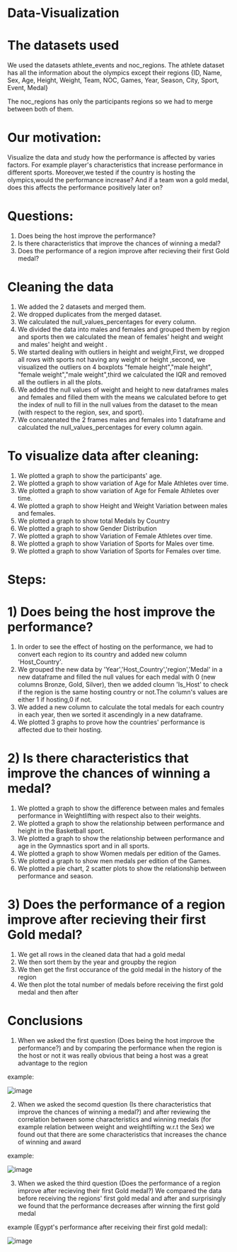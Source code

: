 # Data-Visualization



# The datasets used

We used the datasets athlete_events and noc_regions.
The athlete dataset has all the information about the olympics except their regions {ID, Name, Sex, Age, Height, Weight, Team, NOC, Games, Year, Season, City, Sport, Event, Medal}


The noc_regions has only the participants regions so we had to merge between both of them.



# Our motivation:

Visualize the data and study how the performance is affected by varies factors. For example player's characteristics that increase performance in different sports.
Moreover,we tested if the country is hosting the olympics,would the performance increase? And if a team won a gold medal, does this affects the performance positively later on?

# Questions:


1) Does being the host improve the performance?
2) Is there characteristics that improve the chances of winning a medal?
3) Does the performance of a region improve after recieving their first Gold medal?


# Cleaning the data

1) We added the 2 datasets and merged them.
2) We dropped duplicates from the merged dataset.
3) We calculated the null_values_percentages for every column.
4) We divided the data into males and females and grouped them by region and sports then we calculated the mean of females' height and weight and males' height and weight .
5) We started dealing with outliers in height and weight,First, we dropped all rows with sports not having any weight or height ,second, we visualized the outliers on 4 boxplots "female height","male height",
"female weight","male weight",third we calculated the IQR and removed all the outliers in all the plots.
6) We added the null values of weight and height to new dataframes males and females and filled them with the means we calculated before to get the index of null to fill in the null values from the dataset to the mean (with respect to the region, sex, and sport). 
7) We concatenated the 2 frames males and females into 1 dataframe and calculated the null_values_percentages for every column again.


# To visualize data after cleaning:

1) We plotted a graph to show the participants' age.
2) We plotted a graph to show variation of Age for Male Athletes over time.
3) We plotted a graph to show variation of Age for Female Athletes over time.
4) We plotted a graph to show Height and Weight Variation between males and females.
5) We plotted a graph to show total Medals by Country
6) We plotted a graph to show Gender Distribution
7) We plotted a graph to show Variation of Female Athletes over time.
8) We plotted a graph to show Variation of Sports for Males over time.
9) We plotted a graph to show Variation of Sports for Females over time.


# Steps:

# 1) Does being the host improve the performance?


1) In order to see the effect of hosting on the performance, we had to convert each region to its country and added new column 'Host_Country'.
2) We grouped the new data by 'Year','Host_Country','region','Medal' in a new dataframe and filled the null values for each medal with 0 (new columns Bronze, Gold, Silver), then we added cloumn 'Is_Host' to check if the region is the same hosting country or not.The column's values are either 1 if hosting,0 if not.
3) We added a new column to calculate the total medals for each country in each year, then we sorted it ascendingly in a new dataframe.
4) We plotted 3 graphs to prove how the countries' performance is affected due to their hosting.


# 2) Is there characteristics that improve the chances of winning a medal?

1) We plotted a graph to show the difference between males and females performance in Weightlifting with respect also to their weights.
2) We plotted a graph to show the relationship between performance and height in the Basketball sport.
3) We plotted a graph to show the relationship between performance and age in the Gymnastics sport and in all sports.
4) We plotted a graph to show Women medals per edition of the Games.
5) We plotted a graph to show men medals per edition of the Games.
6) We plotted a pie chart, 2 scatter plots to show the relationship between performance and season.


# 3) Does the performance of a region improve after recieving their first Gold medal?

1) We get all rows in the cleaned data that had a gold medal
2) We then sort them by the year and groupby the region
3) We then get the first occurance of the gold medal in the history of the region
4) We then plot the total number of medals before receiving the first gold medal and then after 



# Conclusions 
1) When we asked the first question (Does being the host improve the performance?) and by comparing the performance when the region is the host or not it was really obvious that being a host was a great advantage to the region

example:


![image](https://user-images.githubusercontent.com/82681541/145730390-ce92f266-ac62-4b17-a814-6ffd1ca6cbec.png)


2) When we asked the secomd question (Is there characteristics that improve the chances of winning a medal?) and after reviewing the correlation between some characteristics and winning medals (for example relation between weight and weightlifting w.r.t the Sex) we found out that there are some characteristics that increases the chance of winning and award

example:


![image](https://user-images.githubusercontent.com/82681541/145730529-129c0ec1-bc95-4be6-81d0-e87667fc6d64.png)



3) When  we asked the third question (Does the performance of a region improve after recieving their first Gold medal?) We compared the data before receiving the regions' first gold medal and after and surprisingly we found that the performance decreases after winning the first gold medal 

example (Egypt's performance after receiving their first gold medal):


![image](https://user-images.githubusercontent.com/82681541/145730466-2ec49b71-25cb-412d-b82c-f7f2fb938cbe.png)




